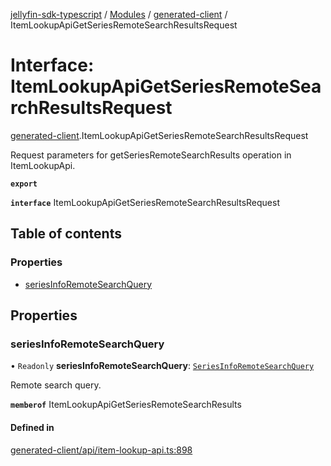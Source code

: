 [jellyfin-sdk-typescript](../README.md) / [Modules](../modules.md) / [generated-client](../modules/generated_client.md) / ItemLookupApiGetSeriesRemoteSearchResultsRequest

# Interface: ItemLookupApiGetSeriesRemoteSearchResultsRequest

[generated-client](../modules/generated_client.md).ItemLookupApiGetSeriesRemoteSearchResultsRequest

Request parameters for getSeriesRemoteSearchResults operation in ItemLookupApi.

**`export`**

**`interface`** ItemLookupApiGetSeriesRemoteSearchResultsRequest

## Table of contents

### Properties

- [seriesInfoRemoteSearchQuery](generated_client.ItemLookupApiGetSeriesRemoteSearchResultsRequest.md#seriesinforemotesearchquery)

## Properties

### seriesInfoRemoteSearchQuery

• `Readonly` **seriesInfoRemoteSearchQuery**: [`SeriesInfoRemoteSearchQuery`](generated_client.SeriesInfoRemoteSearchQuery.md)

Remote search query.

**`memberof`** ItemLookupApiGetSeriesRemoteSearchResults

#### Defined in

[generated-client/api/item-lookup-api.ts:898](https://github.com/thornbill/jellyfin-sdk-typescript/blob/e4df7f8/src/generated-client/api/item-lookup-api.ts#L898)
